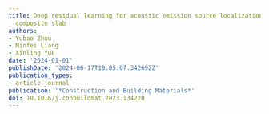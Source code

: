 ```yaml
---
title: Deep residual learning for acoustic emission source localization in A steel-concrete
  composite slab
authors:
- Yubao Zhou
- Minfei Liang
- Xinling Yue
date: '2024-01-01'
publishDate: '2024-06-17T19:05:07.342692Z'
publication_types:
- article-journal
publication: '*Construction and Building Materials*'
doi: 10.1016/j.conbuildmat.2023.134220
---
```

